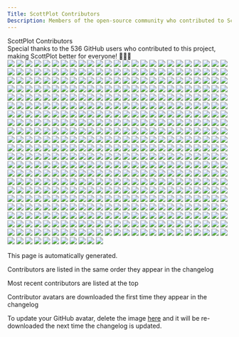 ```yaml
---
Title: ScottPlot Contributors
Description: Members of the open-source community who contributed to ScottPlot
---
```


<div class="mt-3 text-center fs-1 fw-semibold">ScottPlot Contributors</div>
<div class='fs-5 fw-lighter text-center mb-4'>
    Special thanks to the <span class="sparkle-highlight">536</span> GitHub users 
    who contributed to this project, making ScottPlot better for everyone!
    💖🚀✨
</div>
<div class='avatar-container my-3'>
<a href='https://github.com/jelhan'><img src='https://scottplot.net/images/contributors/jelhan.jpg'></a>
<a href='https://github.com/bclehmann'><img src='https://scottplot.net/images/contributors/bclehmann.png'></a>
<a href='https://github.com/NeilMacMullen'><img src='https://scottplot.net/images/contributors/neilmacmullen.jpg'></a>
<a href='https://github.com/Christoph-Wagner'><img src='https://scottplot.net/images/contributors/christoph-wagner.jpg'></a>
<a href='https://github.com/manaruto'><img src='https://scottplot.net/images/contributors/manaruto.jpg'></a>
<a href='https://github.com/CoderPM2011'><img src='https://scottplot.net/images/contributors/coderpm2011.jpg'></a>
<a href='https://github.com/sunwayking'><img src='https://scottplot.net/images/contributors/sunwayking.png'></a>
<a href='https://github.com/mccabe93'><img src='https://scottplot.net/images/contributors/mccabe93.jpg'></a>
<a href='https://github.com/Fruchtzwerg94'><img src='https://scottplot.net/images/contributors/fruchtzwerg94.jpg'></a>
<a href='https://github.com/sproott'><img src='https://scottplot.net/images/contributors/sproott.png'></a>
<a href='https://github.com/237779932'><img src='https://scottplot.net/images/contributors/237779932.png'></a>
<a href='https://github.com/diluculo'><img src='https://scottplot.net/images/contributors/diluculo.png'></a>
<a href='https://github.com/kevin100702'><img src='https://scottplot.net/images/contributors/kevin100702.jpg'></a>
<a href='https://github.com/Adam--'><img src='https://scottplot.net/images/contributors/adam--.jpg'></a>
<a href='https://github.com/oxygen-dioxide'><img src='https://scottplot.net/images/contributors/oxygen-dioxide.jpg'></a>
<a href='https://github.com/aespitia'><img src='https://scottplot.net/images/contributors/aespitia.jpg'></a>
<a href='https://github.com/Stephanowicz'><img src='https://scottplot.net/images/contributors/stephanowicz.png'></a>
<a href='https://github.com/mattwelch2000'><img src='https://scottplot.net/images/contributors/mattwelch2000.png'></a>
<a href='https://github.com/winsrp'><img src='https://scottplot.net/images/contributors/winsrp.jpg'></a>
<a href='https://github.com/dirk-de-bugger'><img src='https://scottplot.net/images/contributors/dirk-de-bugger.png'></a>
<a href='https://github.com/StendProg'><img src='https://scottplot.net/images/contributors/stendprog.png'></a>
<a href='https://github.com/MRC-Karel'><img src='https://scottplot.net/images/contributors/mrc-karel.jpg'></a>
<a href='https://github.com/afunc233'><img src='https://scottplot.net/images/contributors/afunc233.png'></a>
<a href='https://github.com/hsfetterman'><img src='https://scottplot.net/images/contributors/hsfetterman.jpg'></a>
<a href='https://github.com/bwedding'><img src='https://scottplot.net/images/contributors/bwedding.jpg'></a>
<a href='https://github.com/JoeStoneAT'><img src='https://scottplot.net/images/contributors/joestoneat.png'></a>
<a href='https://github.com/uperp'><img src='https://scottplot.net/images/contributors/uperp.png'></a>
<a href='https://github.com/dtoppani-twist'><img src='https://scottplot.net/images/contributors/dtoppani-twist.png'></a>
<a href='https://github.com/chen1tian'><img src='https://scottplot.net/images/contributors/chen1tian.png'></a>
<a href='https://github.com/ssharks'><img src='https://scottplot.net/images/contributors/ssharks.png'></a>
<a href='https://github.com/ScottSSapphire'><img src='https://scottplot.net/images/contributors/scottssapphire.png'></a>
<a href='https://github.com/marklam'><img src='https://scottplot.net/images/contributors/marklam.jpg'></a>
<a href='https://github.com/Roman-Rak'><img src='https://scottplot.net/images/contributors/roman-rak.png'></a>
<a href='https://github.com/asmallproblem'><img src='https://scottplot.net/images/contributors/asmallproblem.png'></a>
<a href='https://github.com/jux-stef'><img src='https://scottplot.net/images/contributors/jux-stef.png'></a>
<a href='https://github.com/Corbini'><img src='https://scottplot.net/images/contributors/corbini.png'></a>
<a href='https://github.com/macaba'><img src='https://scottplot.net/images/contributors/macaba.png'></a>
<a href='https://github.com/Muny'><img src='https://scottplot.net/images/contributors/muny.png'></a>
<a href='https://github.com/bouyeijiang'><img src='https://scottplot.net/images/contributors/bouyeijiang.jpg'></a>
<a href='https://github.com/bukowa'><img src='https://scottplot.net/images/contributors/bukowa.png'></a>
<a href='https://github.com/VladislavPustovarov'><img src='https://scottplot.net/images/contributors/vladislavpustovarov.png'></a>
<a href='https://github.com/quantfreedom'><img src='https://scottplot.net/images/contributors/quantfreedom.jpg'></a>
<a href='https://github.com/luo-ross'><img src='https://scottplot.net/images/contributors/luo-ross.jpg'></a>
<a href='https://github.com/onur-akaydin'><img src='https://scottplot.net/images/contributors/onur-akaydin.png'></a>
<a href='https://github.com/allrightsreserved'><img src='https://scottplot.net/images/contributors/allrightsreserved.png'></a>
<a href='https://github.com/heartacker'><img src='https://scottplot.net/images/contributors/heartacker.jpg'></a>
<a href='https://github.com/kebox7'><img src='https://scottplot.net/images/contributors/kebox7.png'></a>
<a href='https://github.com/King-Taz'><img src='https://scottplot.net/images/contributors/king-taz.png'></a>
<a href='https://github.com/wi-fr'><img src='https://scottplot.net/images/contributors/wi-fr.png'></a>
<a href='https://github.com/david3951445'><img src='https://scottplot.net/images/contributors/david3951445.png'></a>
<a href='https://github.com/qaz7349134142024'><img src='https://scottplot.net/images/contributors/qaz7349134142024.png'></a>
<a href='https://github.com/zygfrydw'><img src='https://scottplot.net/images/contributors/zygfrydw.jpg'></a>
<a href='https://github.com/nilsakesson'><img src='https://scottplot.net/images/contributors/nilsakesson.png'></a>
<a href='https://github.com/nightroman'><img src='https://scottplot.net/images/contributors/nightroman.jpg'></a>
<a href='https://github.com/claire0821'><img src='https://scottplot.net/images/contributors/claire0821.jpg'></a>
<a href='https://github.com/vadimart92'><img src='https://scottplot.net/images/contributors/vadimart92.jpg'></a>
<a href='https://github.com/SprinterDave'><img src='https://scottplot.net/images/contributors/sprinterdave.jpg'></a>
<a href='https://github.com/louis1901'><img src='https://scottplot.net/images/contributors/louis1901.png'></a>
<a href='https://github.com/Padanian'><img src='https://scottplot.net/images/contributors/padanian.png'></a>
<a href='https://github.com/xichaoqiang'><img src='https://scottplot.net/images/contributors/xichaoqiang.png'></a>
<a href='https://github.com/nullsoftware'><img src='https://scottplot.net/images/contributors/nullsoftware.png'></a>
<a href='https://github.com/Paraplegia'><img src='https://scottplot.net/images/contributors/paraplegia.png'></a>
<a href='https://github.com/CBrauer'><img src='https://scottplot.net/images/contributors/cbrauer.png'></a>
<a href='https://github.com/ecrocombe'><img src='https://scottplot.net/images/contributors/ecrocombe.png'></a>
<a href='https://github.com/wellcaffeinated'><img src='https://scottplot.net/images/contributors/wellcaffeinated.jpg'></a>
<a href='https://github.com/FULL69'><img src='https://scottplot.net/images/contributors/full69.png'></a>
<a href='https://github.com/jpgarza93'><img src='https://scottplot.net/images/contributors/jpgarza93.jpg'></a>
<a href='https://github.com/BambOoxX'><img src='https://scottplot.net/images/contributors/bambooxx.png'></a>
<a href='https://github.com/Liwr9537'><img src='https://scottplot.net/images/contributors/liwr9537.png'></a>
<a href='https://github.com/DaveMartel'><img src='https://scottplot.net/images/contributors/davemartel.png'></a>
<a href='https://github.com/dlampa'><img src='https://scottplot.net/images/contributors/dlampa.jpg'></a>
<a href='https://github.com/Jofstera'><img src='https://scottplot.net/images/contributors/jofstera.jpg'></a>
<a href='https://github.com/czastack'><img src='https://scottplot.net/images/contributors/czastack.png'></a>
<a href='https://github.com/Saklut'><img src='https://scottplot.net/images/contributors/saklut.png'></a>
<a href='https://github.com/matej-mnoucek'><img src='https://scottplot.net/images/contributors/matej-mnoucek.png'></a>
<a href='https://github.com/hljlishen'><img src='https://scottplot.net/images/contributors/hljlishen.png'></a>
<a href='https://github.com/moranmono'><img src='https://scottplot.net/images/contributors/moranmono.png'></a>
<a href='https://github.com/sunefred'><img src='https://scottplot.net/images/contributors/sunefred.jpg'></a>
<a href='https://github.com/sdpenner'><img src='https://scottplot.net/images/contributors/sdpenner.jpg'></a>
<a href='https://github.com/hnMel'><img src='https://scottplot.net/images/contributors/hnmel.png'></a>
<a href='https://github.com/Max-i-m'><img src='https://scottplot.net/images/contributors/max-i-m.png'></a>
<a href='https://github.com/HandsomeGoldenKnight'><img src='https://scottplot.net/images/contributors/handsomegoldenknight.jpg'></a>
<a href='https://github.com/jaguarxii'><img src='https://scottplot.net/images/contributors/jaguarxii.png'></a>
<a href='https://github.com/wellsw'><img src='https://scottplot.net/images/contributors/wellsw.png'></a>
<a href='https://github.com/KroMignon'><img src='https://scottplot.net/images/contributors/kromignon.png'></a>
<a href='https://github.com/KosmosWerner'><img src='https://scottplot.net/images/contributors/kosmoswerner.jpg'></a>
<a href='https://github.com/ArchieCoder'><img src='https://scottplot.net/images/contributors/archiecoder.jpg'></a>
<a href='https://github.com/ProgrammerGuy76'><img src='https://scottplot.net/images/contributors/programmerguy76.png'></a>
<a href='https://github.com/agneszitte'><img src='https://scottplot.net/images/contributors/agneszitte.jpg'></a>
<a href='https://github.com/AzureGulf'><img src='https://scottplot.net/images/contributors/azuregulf.png'></a>
<a href='https://github.com/Treppon'><img src='https://scottplot.net/images/contributors/treppon.png'></a>
<a href='https://github.com/endeffects'><img src='https://scottplot.net/images/contributors/endeffects.jpg'></a>
<a href='https://github.com/cvdevol'><img src='https://scottplot.net/images/contributors/cvdevol.jpg'></a>
<a href='https://github.com/nRoger-Env'><img src='https://scottplot.net/images/contributors/nroger-env.png'></a>
<a href='https://github.com/Cassar17'><img src='https://scottplot.net/images/contributors/cassar17.png'></a>
<a href='https://github.com/cosmicDustOfLightLength'><img src='https://scottplot.net/images/contributors/cosmicdustoflightlength.jpg'></a>
<a href='https://github.com/Lyakabynka'><img src='https://scottplot.net/images/contributors/lyakabynka.png'></a>
<a href='https://github.com/tiger2014'><img src='https://scottplot.net/images/contributors/tiger2014.png'></a>
<a href='https://github.com/ZTaiIT1025'><img src='https://scottplot.net/images/contributors/ztaiit1025.png'></a>
<a href='https://github.com/TheFizz'><img src='https://scottplot.net/images/contributors/thefizz.png'></a>
<a href='https://github.com/Or8e4m4n'><img src='https://scottplot.net/images/contributors/or8e4m4n.jpg'></a>
<a href='https://github.com/idotta'><img src='https://scottplot.net/images/contributors/idotta.jpg'></a>
<a href='https://github.com/vilgotf'><img src='https://scottplot.net/images/contributors/vilgotf.png'></a>
<a href='https://github.com/h135558'><img src='https://scottplot.net/images/contributors/h135558.png'></a>
<a href='https://github.com/drolevar'><img src='https://scottplot.net/images/contributors/drolevar.jpg'></a>
<a href='https://github.com/LeaFrock'><img src='https://scottplot.net/images/contributors/leafrock.jpg'></a>
<a href='https://github.com/RFBomb'><img src='https://scottplot.net/images/contributors/rfbomb.png'></a>
<a href='https://github.com/sterenas'><img src='https://scottplot.net/images/contributors/sterenas.jpg'></a>
<a href='https://github.com/Martin12350'><img src='https://scottplot.net/images/contributors/martin12350.png'></a>
<a href='https://github.com/johndoh'><img src='https://scottplot.net/images/contributors/johndoh.png'></a>
<a href='https://github.com/bradcb212'><img src='https://scottplot.net/images/contributors/bradcb212.png'></a>
<a href='https://github.com/lguelat'><img src='https://scottplot.net/images/contributors/lguelat.png'></a>
<a href='https://github.com/jon-rizzo'><img src='https://scottplot.net/images/contributors/jon-rizzo.png'></a>
<a href='https://github.com/ByteSore'><img src='https://scottplot.net/images/contributors/bytesore.png'></a>
<a href='https://github.com/bry-decelles'><img src='https://scottplot.net/images/contributors/bry-decelles.jpg'></a>
<a href='https://github.com/brokoli777'><img src='https://scottplot.net/images/contributors/brokoli777.jpg'></a>
<a href='https://github.com/0xfded'><img src='https://scottplot.net/images/contributors/0xfded.png'></a>
<a href='https://github.com/DDiggs91'><img src='https://scottplot.net/images/contributors/ddiggs91.png'></a>
<a href='https://github.com/BrianAtZetica'><img src='https://scottplot.net/images/contributors/brianatzetica.png'></a>
<a href='https://github.com/blouflashdb'><img src='https://scottplot.net/images/contributors/blouflashdb.png'></a>
<a href='https://github.com/seeingistrue'><img src='https://scottplot.net/images/contributors/seeingistrue.png'></a>
<a href='https://github.com/lasooch'><img src='https://scottplot.net/images/contributors/lasooch.png'></a>
<a href='https://github.com/karlipl'><img src='https://scottplot.net/images/contributors/karlipl.png'></a>
<a href='https://github.com/zxy874175242'><img src='https://scottplot.net/images/contributors/zxy874175242.png'></a>
<a href='https://github.com/andresod'><img src='https://scottplot.net/images/contributors/andresod.png'></a>
<a href='https://github.com/fanshuxian'><img src='https://scottplot.net/images/contributors/fanshuxian.png'></a>
<a href='https://github.com/epegeot'><img src='https://scottplot.net/images/contributors/epegeot.jpg'></a>
<a href='https://github.com/SerTetora'><img src='https://scottplot.net/images/contributors/sertetora.jpg'></a>
<a href='https://github.com/Hawkwind250'><img src='https://scottplot.net/images/contributors/hawkwind250.png'></a>
<a href='https://github.com/bforlgreen'><img src='https://scottplot.net/images/contributors/bforlgreen.png'></a>
<a href='https://github.com/CodeDevAM'><img src='https://scottplot.net/images/contributors/codedevam.png'></a>
<a href='https://github.com/ANGADJEET'><img src='https://scottplot.net/images/contributors/angadjeet.jpg'></a>
<a href='https://github.com/aalgrou'><img src='https://scottplot.net/images/contributors/aalgrou.png'></a>
<a href='https://github.com/githubkau'><img src='https://scottplot.net/images/contributors/githubkau.png'></a>
<a href='https://github.com/MarkG008'><img src='https://scottplot.net/images/contributors/markg008.png'></a>
<a href='https://github.com/banncan'><img src='https://scottplot.net/images/contributors/banncan.jpg'></a>
<a href='https://github.com/swaitvor'><img src='https://scottplot.net/images/contributors/swaitvor.png'></a>
<a href='https://github.com/chhh'><img src='https://scottplot.net/images/contributors/chhh.jpg'></a>
<a href='https://github.com/cataclism'><img src='https://scottplot.net/images/contributors/cataclism.png'></a>
<a href='https://github.com/danieljfarrell'><img src='https://scottplot.net/images/contributors/danieljfarrell.png'></a>
<a href='https://github.com/fuxinsen'><img src='https://scottplot.net/images/contributors/fuxinsen.jpg'></a>
<a href='https://github.com/mengfanmin123'><img src='https://scottplot.net/images/contributors/mengfanmin123.png'></a>
<a href='https://github.com/loyvsc'><img src='https://scottplot.net/images/contributors/loyvsc.jpg'></a>
<a href='https://github.com/MCF'><img src='https://scottplot.net/images/contributors/mcf.jpg'></a>
<a href='https://github.com/EricEzaM'><img src='https://scottplot.net/images/contributors/ericezam.jpg'></a>
<a href='https://github.com/KennyTK'><img src='https://scottplot.net/images/contributors/kennytk.jpg'></a>
<a href='https://github.com/itsmygam3'><img src='https://scottplot.net/images/contributors/itsmygam3.jpg'></a>
<a href='https://github.com/FengQingYangDad'><img src='https://scottplot.net/images/contributors/fengqingyangdad.png'></a>
<a href='https://github.com/BendRocks'><img src='https://scottplot.net/images/contributors/bendrocks.png'></a>
<a href='https://github.com/Giviruk'><img src='https://scottplot.net/images/contributors/giviruk.jpg'></a>
<a href='https://github.com/JinjieZhao'><img src='https://scottplot.net/images/contributors/jinjiezhao.png'></a>
<a href='https://github.com/ValeraTychov'><img src='https://scottplot.net/images/contributors/valeratychov.png'></a>
<a href='https://github.com/VibrationAnalystCN'><img src='https://scottplot.net/images/contributors/vibrationanalystcn.jpg'></a>
<a href='https://github.com/levipara'><img src='https://scottplot.net/images/contributors/levipara.png'></a>
<a href='https://github.com/MatKinPro'><img src='https://scottplot.net/images/contributors/matkinpro.png'></a>
<a href='https://github.com/h25019871990'><img src='https://scottplot.net/images/contributors/h25019871990.png'></a>
<a href='https://github.com/CD-SailingPerf'><img src='https://scottplot.net/images/contributors/cd-sailingperf.png'></a>
<a href='https://github.com/bukkideme'><img src='https://scottplot.net/images/contributors/bukkideme.jpg'></a>
<a href='https://github.com/alexisvrignaud'><img src='https://scottplot.net/images/contributors/alexisvrignaud.png'></a>
<a href='https://github.com/r-j-s'><img src='https://scottplot.net/images/contributors/r-j-s.png'></a>
<a href='https://github.com/mawbydp'><img src='https://scottplot.net/images/contributors/mawbydp.jpg'></a>
<a href='https://github.com/TenebrosFR'><img src='https://scottplot.net/images/contributors/tenebrosfr.png'></a>
<a href='https://github.com/seishinkouki'><img src='https://scottplot.net/images/contributors/seishinkouki.png'></a>
<a href='https://github.com/Cardroid'><img src='https://scottplot.net/images/contributors/cardroid.png'></a>
<a href='https://github.com/Limula-PMA'><img src='https://scottplot.net/images/contributors/limula-pma.png'></a>
<a href='https://github.com/kareem469'><img src='https://scottplot.net/images/contributors/kareem469.png'></a>
<a href='https://github.com/ebarnard'><img src='https://scottplot.net/images/contributors/ebarnard.png'></a>
<a href='https://github.com/LerkLin'><img src='https://scottplot.net/images/contributors/lerklin.png'></a>
<a href='https://github.com/fdesordi'><img src='https://scottplot.net/images/contributors/fdesordi.png'></a>
<a href='https://github.com/ZSYMAX'><img src='https://scottplot.net/images/contributors/zsymax.jpg'></a>
<a href='https://github.com/Graat'><img src='https://scottplot.net/images/contributors/graat.png'></a>
<a href='https://github.com/feichti92'><img src='https://scottplot.net/images/contributors/feichti92.png'></a>
<a href='https://github.com/Kareltje1980'><img src='https://scottplot.net/images/contributors/kareltje1980.png'></a>
<a href='https://github.com/rubenslkirchner'><img src='https://scottplot.net/images/contributors/rubenslkirchner.jpg'></a>
<a href='https://github.com/Fokatu'><img src='https://scottplot.net/images/contributors/fokatu.png'></a>
<a href='https://github.com/MichaelKuelshammer'><img src='https://scottplot.net/images/contributors/michaelkuelshammer.jpg'></a>
<a href='https://github.com/SebastianDirks'><img src='https://scottplot.net/images/contributors/sebastiandirks.png'></a>
<a href='https://github.com/Diddlik'><img src='https://scottplot.net/images/contributors/diddlik.jpg'></a>
<a href='https://github.com/slotinvo'><img src='https://scottplot.net/images/contributors/slotinvo.png'></a>
<a href='https://github.com/hazenjaqdx3'><img src='https://scottplot.net/images/contributors/hazenjaqdx3.png'></a>
<a href='https://github.com/zhhding'><img src='https://scottplot.net/images/contributors/zhhding.png'></a>
<a href='https://github.com/Xhichn'><img src='https://scottplot.net/images/contributors/xhichn.png'></a>
<a href='https://github.com/mjazd'><img src='https://scottplot.net/images/contributors/mjazd.png'></a>
<a href='https://github.com/mloppnow'><img src='https://scottplot.net/images/contributors/mloppnow.png'></a>
<a href='https://github.com/mikeKuester'><img src='https://scottplot.net/images/contributors/mikekuester.jpg'></a>
<a href='https://github.com/jamaa'><img src='https://scottplot.net/images/contributors/jamaa.jpg'></a>
<a href='https://github.com/xantiva'><img src='https://scottplot.net/images/contributors/xantiva.png'></a>
<a href='https://github.com/sdhongjun'><img src='https://scottplot.net/images/contributors/sdhongjun.png'></a>
<a href='https://github.com/Matthew-Chidlow'><img src='https://scottplot.net/images/contributors/matthew-chidlow.png'></a>
<a href='https://github.com/Dibyanshuaman'><img src='https://scottplot.net/images/contributors/dibyanshuaman.png'></a>
<a href='https://github.com/PZidlik'><img src='https://scottplot.net/images/contributors/pzidlik.png'></a>
<a href='https://github.com/tibormarchynzoom'><img src='https://scottplot.net/images/contributors/tibormarchynzoom.jpg'></a>
<a href='https://github.com/CodeBehemoth'><img src='https://scottplot.net/images/contributors/codebehemoth.png'></a>
<a href='https://github.com/Kruno313'><img src='https://scottplot.net/images/contributors/kruno313.png'></a>
<a href='https://github.com/NicolasLairNET'><img src='https://scottplot.net/images/contributors/nicolaslairnet.png'></a>
<a href='https://github.com/abdul-muyeed'><img src='https://scottplot.net/images/contributors/abdul-muyeed.png'></a>
<a href='https://github.com/MagicFawkes'><img src='https://scottplot.net/images/contributors/magicfawkes.jpg'></a>
<a href='https://github.com/angelofb'><img src='https://scottplot.net/images/contributors/angelofb.jpg'></a>
<a href='https://github.com/SongPing'><img src='https://scottplot.net/images/contributors/songping.png'></a>
<a href='https://github.com/sunshuaize'><img src='https://scottplot.net/images/contributors/sunshuaize.png'></a>
<a href='https://github.com/Alexander-png'><img src='https://scottplot.net/images/contributors/alexander-png.jpg'></a>
<a href='https://github.com/yui1227'><img src='https://scottplot.net/images/contributors/yui1227.jpg'></a>
<a href='https://github.com/endreew'><img src='https://scottplot.net/images/contributors/endreew.png'></a>
<a href='https://github.com/blahetal'><img src='https://scottplot.net/images/contributors/blahetal.png'></a>
<a href='https://github.com/pkstrsk'><img src='https://scottplot.net/images/contributors/pkstrsk.png'></a>
<a href='https://github.com/chjrom'><img src='https://scottplot.net/images/contributors/chjrom.png'></a>
<a href='https://github.com/Hub3r'><img src='https://scottplot.net/images/contributors/hub3r.png'></a>
<a href='https://github.com/oktrue'><img src='https://scottplot.net/images/contributors/oktrue.png'></a>
<a href='https://github.com/VisMotrix'><img src='https://scottplot.net/images/contributors/vismotrix.png'></a>
<a href='https://github.com/Excustic'><img src='https://scottplot.net/images/contributors/excustic.png'></a>
<a href='https://github.com/aniketkumar7'><img src='https://scottplot.net/images/contributors/aniketkumar7.jpg'></a>
<a href='https://github.com/bjschwarz'><img src='https://scottplot.net/images/contributors/bjschwarz.jpg'></a>
<a href='https://github.com/ja1234567'><img src='https://scottplot.net/images/contributors/ja1234567.png'></a>
<a href='https://github.com/NateEbling'><img src='https://scottplot.net/images/contributors/nateebling.jpg'></a>
<a href='https://github.com/PaxITIS'><img src='https://scottplot.net/images/contributors/paxitis.jpg'></a>
<a href='https://github.com/MareMare'><img src='https://scottplot.net/images/contributors/maremare.png'></a>
<a href='https://github.com/RubensMigliore'><img src='https://scottplot.net/images/contributors/rubensmigliore.png'></a>
<a href='https://github.com/drphobos'><img src='https://scottplot.net/images/contributors/drphobos.png'></a>
<a href='https://github.com/MrOldOwl'><img src='https://scottplot.net/images/contributors/mroldowl.jpg'></a>
<a href='https://github.com/minjjKang'><img src='https://scottplot.net/images/contributors/minjjkang.png'></a>
<a href='https://github.com/Milkitic'><img src='https://scottplot.net/images/contributors/milkitic.jpg'></a>
<a href='https://github.com/arthurits'><img src='https://scottplot.net/images/contributors/arthurits.png'></a>
<a href='https://github.com/DominicBeer'><img src='https://scottplot.net/images/contributors/dominicbeer.png'></a>
<a href='https://github.com/ykarpeev'><img src='https://scottplot.net/images/contributors/ykarpeev.png'></a>
<a href='https://github.com/fhannan-ti'><img src='https://scottplot.net/images/contributors/fhannan-ti.png'></a>
<a href='https://github.com/redrabbit007'><img src='https://scottplot.net/images/contributors/redrabbit007.png'></a>
<a href='https://github.com/csbebetter'><img src='https://scottplot.net/images/contributors/csbebetter.jpg'></a>
<a href='https://github.com/unsigned-ru'><img src='https://scottplot.net/images/contributors/unsigned-ru.png'></a>
<a href='https://github.com/wsomegapoint'><img src='https://scottplot.net/images/contributors/wsomegapoint.png'></a>
<a href='https://github.com/Prototipo-Erick-Santander'><img src='https://scottplot.net/images/contributors/prototipo-erick-santander.png'></a>
<a href='https://github.com/David-A-Blankenship'><img src='https://scottplot.net/images/contributors/david-a-blankenship.png'></a>
<a href='https://github.com/edwwsw'><img src='https://scottplot.net/images/contributors/edwwsw.png'></a>
<a href='https://github.com/DouglasWatt'><img src='https://scottplot.net/images/contributors/douglaswatt.png'></a>
<a href='https://github.com/kagerouttepaso'><img src='https://scottplot.net/images/contributors/kagerouttepaso.png'></a>
<a href='https://github.com/hockerschwan'><img src='https://scottplot.net/images/contributors/hockerschwan.png'></a>
<a href='https://github.com/lindpatr'><img src='https://scottplot.net/images/contributors/lindpatr.png'></a>
<a href='https://github.com/enumer'><img src='https://scottplot.net/images/contributors/enumer.png'></a>
<a href='https://github.com/DerekGooding'><img src='https://scottplot.net/images/contributors/derekgooding.jpg'></a>
<a href='https://github.com/faguetan'><img src='https://scottplot.net/images/contributors/faguetan.png'></a>
<a href='https://github.com/Nils-Berghs'><img src='https://scottplot.net/images/contributors/nils-berghs.png'></a>
<a href='https://github.com/PhoenixChenLu'><img src='https://scottplot.net/images/contributors/phoenixchenlu.jpg'></a>
<a href='https://github.com/erikjl'><img src='https://scottplot.net/images/contributors/erikjl.jpg'></a>
<a href='https://github.com/stratdev3'><img src='https://scottplot.net/images/contributors/stratdev3.png'></a>
<a href='https://github.com/MaxFun'><img src='https://scottplot.net/images/contributors/maxfun.png'></a>
<a href='https://github.com/mlessmann'><img src='https://scottplot.net/images/contributors/mlessmann.jpg'></a>
<a href='https://github.com/NoahSigl'><img src='https://scottplot.net/images/contributors/noahsigl.png'></a>
<a href='https://github.com/fujiangang'><img src='https://scottplot.net/images/contributors/fujiangang.png'></a>
<a href='https://github.com/MarekJur'><img src='https://scottplot.net/images/contributors/marekjur.png'></a>
<a href='https://github.com/VoteForPedro'><img src='https://scottplot.net/images/contributors/voteforpedro.png'></a>
<a href='https://github.com/kl7107'><img src='https://scottplot.net/images/contributors/kl7107.png'></a>
<a href='https://github.com/prime167'><img src='https://scottplot.net/images/contributors/prime167.png'></a>
<a href='https://github.com/devbotas'><img src='https://scottplot.net/images/contributors/devbotas.png'></a>
<a href='https://github.com/Marvenix'><img src='https://scottplot.net/images/contributors/marvenix.png'></a>
<a href='https://github.com/LumAsWell'><img src='https://scottplot.net/images/contributors/lumaswell.png'></a>
<a href='https://github.com/chaojian-zhang'><img src='https://scottplot.net/images/contributors/chaojian-zhang.png'></a>
<a href='https://github.com/raburton'><img src='https://scottplot.net/images/contributors/raburton.png'></a>
<a href='https://github.com/barnettben'><img src='https://scottplot.net/images/contributors/barnettben.jpg'></a>
<a href='https://github.com/robbyls'><img src='https://scottplot.net/images/contributors/robbyls.png'></a>
<a href='https://github.com/mjpz'><img src='https://scottplot.net/images/contributors/mjpz.png'></a>
<a href='https://github.com/segeyros'><img src='https://scottplot.net/images/contributors/segeyros.png'></a>
<a href='https://github.com/Milyczekpolsl'><img src='https://scottplot.net/images/contributors/milyczekpolsl.png'></a>
<a href='https://github.com/sghctoma'><img src='https://scottplot.net/images/contributors/sghctoma.jpg'></a>
<a href='https://github.com/Smonze'><img src='https://scottplot.net/images/contributors/smonze.png'></a>
<a href='https://github.com/ChristianWeigand'><img src='https://scottplot.net/images/contributors/christianweigand.jpg'></a>
<a href='https://github.com/wolfcomp'><img src='https://scottplot.net/images/contributors/wolfcomp.png'></a>
<a href='https://github.com/angulion'><img src='https://scottplot.net/images/contributors/angulion.png'></a>
<a href='https://github.com/skn41'><img src='https://scottplot.net/images/contributors/skn41.png'></a>
<a href='https://github.com/albyoo'><img src='https://scottplot.net/images/contributors/albyoo.png'></a>
<a href='https://github.com/Gray-lab'><img src='https://scottplot.net/images/contributors/gray-lab.png'></a>
<a href='https://github.com/lichen95'><img src='https://scottplot.net/images/contributors/lichen95.jpg'></a>
<a href='https://github.com/Em3a-c'><img src='https://scottplot.net/images/contributors/em3a-c.png'></a>
<a href='https://github.com/cornford'><img src='https://scottplot.net/images/contributors/cornford.jpg'></a>
<a href='https://github.com/AndreyPalyutin'><img src='https://scottplot.net/images/contributors/andreypalyutin.png'></a>
<a href='https://github.com/SerhiiMahera'><img src='https://scottplot.net/images/contributors/serhiimahera.png'></a>
<a href='https://github.com/ashe27'><img src='https://scottplot.net/images/contributors/ashe27.png'></a>
<a href='https://github.com/sulivanganter'><img src='https://scottplot.net/images/contributors/sulivanganter.jpg'></a>
<a href='https://github.com/proplunger'><img src='https://scottplot.net/images/contributors/proplunger.png'></a>
<a href='https://github.com/Crown0815'><img src='https://scottplot.net/images/contributors/crown0815.png'></a>
<a href='https://github.com/JurasskPark'><img src='https://scottplot.net/images/contributors/jurasskpark.jpg'></a>
<a href='https://github.com/zy1075984'><img src='https://scottplot.net/images/contributors/zy1075984.png'></a>
<a href='https://github.com/JohnSmith20211124'><img src='https://scottplot.net/images/contributors/johnsmith20211124.png'></a>
<a href='https://github.com/Developer-Alexander'><img src='https://scottplot.net/images/contributors/developer-alexander.png'></a>
<a href='https://github.com/dhgigisoave'><img src='https://scottplot.net/images/contributors/dhgigisoave.png'></a>
<a href='https://github.com/mocakturk'><img src='https://scottplot.net/images/contributors/mocakturk.png'></a>
<a href='https://github.com/SasKayDE'><img src='https://scottplot.net/images/contributors/saskayde.png'></a>
<a href='https://github.com/melhashash'><img src='https://scottplot.net/images/contributors/melhashash.png'></a>
<a href='https://github.com/LapinFou'><img src='https://scottplot.net/images/contributors/lapinfou.png'></a>
<a href='https://github.com/JbmOnGitHub'><img src='https://scottplot.net/images/contributors/jbmongithub.png'></a>
<a href='https://github.com/FannyAtGitHub'><img src='https://scottplot.net/images/contributors/fannyatgithub.png'></a>
<a href='https://github.com/b4shful'><img src='https://scottplot.net/images/contributors/b4shful.png'></a>
<a href='https://github.com/viktoriussuwandi'><img src='https://scottplot.net/images/contributors/viktoriussuwandi.png'></a>
<a href='https://github.com/msroest'><img src='https://scottplot.net/images/contributors/msroest.jpg'></a>
<a href='https://github.com/anewton'><img src='https://scottplot.net/images/contributors/anewton.png'></a>
<a href='https://github.com/nightfog-git'><img src='https://scottplot.net/images/contributors/nightfog-git.png'></a>
<a href='https://github.com/taya92413'><img src='https://scottplot.net/images/contributors/taya92413.png'></a>
<a href='https://github.com/p4pravin'><img src='https://scottplot.net/images/contributors/p4pravin.png'></a>
<a href='https://github.com/tinuskotze'><img src='https://scottplot.net/images/contributors/tinuskotze.png'></a>
<a href='https://github.com/dpieve'><img src='https://scottplot.net/images/contributors/dpieve.png'></a>
<a href='https://github.com/ahmad-qamar'><img src='https://scottplot.net/images/contributors/ahmad-qamar.png'></a>
<a href='https://github.com/PremekTill'><img src='https://scottplot.net/images/contributors/premektill.png'></a>
<a href='https://github.com/dayo05'><img src='https://scottplot.net/images/contributors/dayo05.png'></a>
<a href='https://github.com/DmitryKotenev'><img src='https://scottplot.net/images/contributors/dmitrykotenev.png'></a>
<a href='https://github.com/Silent0Wings'><img src='https://scottplot.net/images/contributors/silent0wings.png'></a>
<a href='https://github.com/able-j'><img src='https://scottplot.net/images/contributors/able-j.jpg'></a>
<a href='https://github.com/tijin-abe-thomas'><img src='https://scottplot.net/images/contributors/tijin-abe-thomas.jpg'></a>
<a href='https://github.com/JasonC0x0D'><img src='https://scottplot.net/images/contributors/jasonc0x0d.png'></a>
<a href='https://github.com/tadmccorkle'><img src='https://scottplot.net/images/contributors/tadmccorkle.jpg'></a>
<a href='https://github.com/Tilation'><img src='https://scottplot.net/images/contributors/tilation.png'></a>
<a href='https://github.com/Xerxes004'><img src='https://scottplot.net/images/contributors/xerxes004.jpg'></a>
<a href='https://github.com/hellfo'><img src='https://scottplot.net/images/contributors/hellfo.png'></a>
<a href='https://github.com/mYcheng-95'><img src='https://scottplot.net/images/contributors/mycheng-95.png'></a>
<a href='https://github.com/Guillaume-Deville'><img src='https://scottplot.net/images/contributors/guillaume-deville.png'></a>
<a href='https://github.com/RachamimYaakobov'><img src='https://scottplot.net/images/contributors/rachamimyaakobov.png'></a>
<a href='https://github.com/MyZQL'><img src='https://scottplot.net/images/contributors/myzql.png'></a>
<a href='https://github.com/Marc-Frank'><img src='https://scottplot.net/images/contributors/marc-frank.jpg'></a>
<a href='https://github.com/pjt33'><img src='https://scottplot.net/images/contributors/pjt33.png'></a>
<a href='https://github.com/oldteacup'><img src='https://scottplot.net/images/contributors/oldteacup.png'></a>
<a href='https://github.com/stendprog'><img src='https://scottplot.net/images/contributors/stendprog.png'></a>
<a href='https://github.com/chrisxfire'><img src='https://scottplot.net/images/contributors/chrisxfire.jpg'></a>
<a href='https://github.com/JohniMIEP'><img src='https://scottplot.net/images/contributors/johnimiep.png'></a>
<a href='https://github.com/szescxz'><img src='https://scottplot.net/images/contributors/szescxz.png'></a>
<a href='https://github.com/Jordant190'><img src='https://scottplot.net/images/contributors/jordant190.png'></a>
<a href='https://github.com/StefanBertels'><img src='https://scottplot.net/images/contributors/stefanbertels.jpg'></a>
<a href='https://github.com/wfs1900'><img src='https://scottplot.net/images/contributors/wfs1900.jpg'></a>
<a href='https://github.com/Minu476'><img src='https://scottplot.net/images/contributors/minu476.png'></a>
<a href='https://github.com/Angeld10'><img src='https://scottplot.net/images/contributors/angeld10.png'></a>
<a href='https://github.com/benton-anderson'><img src='https://scottplot.net/images/contributors/benton-anderson.png'></a>
<a href='https://github.com/nuelle16'><img src='https://scottplot.net/images/contributors/nuelle16.png'></a>
<a href='https://github.com/cpa-level-it'><img src='https://scottplot.net/images/contributors/cpa-level-it.jpg'></a>
<a href='https://github.com/cxjcqu'><img src='https://scottplot.net/images/contributors/cxjcqu.png'></a>
<a href='https://github.com/dusko23'><img src='https://scottplot.net/images/contributors/dusko23.png'></a>
<a href='https://github.com/Gholamalih'><img src='https://scottplot.net/images/contributors/gholamalih.jpg'></a>
<a href='https://github.com/pavlexander'><img src='https://scottplot.net/images/contributors/pavlexander.png'></a>
<a href='https://github.com/EFeru'><img src='https://scottplot.net/images/contributors/eferu.jpg'></a>
<a href='https://github.com/Margulieuxd'><img src='https://scottplot.net/images/contributors/margulieuxd.png'></a>
<a href='https://github.com/Neopentane1'><img src='https://scottplot.net/images/contributors/neopentane1.png'></a>
<a href='https://github.com/SaltyTears'><img src='https://scottplot.net/images/contributors/saltytears.png'></a>
<a href='https://github.com/DavidWhataGIT'><img src='https://scottplot.net/images/contributors/davidwhatagit.png'></a>
<a href='https://github.com/vietanhbui'><img src='https://scottplot.net/images/contributors/vietanhbui.jpg'></a>
<a href='https://github.com/marcelpel'><img src='https://scottplot.net/images/contributors/marcelpel.png'></a>
<a href='https://github.com/JulianusIV'><img src='https://scottplot.net/images/contributors/julianusiv.png'></a>
<a href='https://github.com/Jonathanio123'><img src='https://scottplot.net/images/contributors/jonathanio123.png'></a>
<a href='https://github.com/neilyoung2008'><img src='https://scottplot.net/images/contributors/neilyoung2008.png'></a>
<a href='https://github.com/Syntaxrabbit'><img src='https://scottplot.net/images/contributors/syntaxrabbit.png'></a>
<a href='https://github.com/ChrisAtVault'><img src='https://scottplot.net/images/contributors/chrisatvault.png'></a>
<a href='https://github.com/KC7465128305'><img src='https://scottplot.net/images/contributors/kc7465128305.png'></a>
<a href='https://github.com/Sprenk'><img src='https://scottplot.net/images/contributors/sprenk.png'></a>
<a href='https://github.com/DevJins'><img src='https://scottplot.net/images/contributors/devjins.jpg'></a>
<a href='https://github.com/dongyi-cai-windsab'><img src='https://scottplot.net/images/contributors/dongyi-cai-windsab.png'></a>
<a href='https://github.com/rafntor'><img src='https://scottplot.net/images/contributors/rafntor.jpg'></a>
<a href='https://github.com/SGanard'><img src='https://scottplot.net/images/contributors/sganard.png'></a>
<a href='https://github.com/Nuliax7'><img src='https://scottplot.net/images/contributors/nuliax7.jpg'></a>
<a href='https://github.com/Rudde'><img src='https://scottplot.net/images/contributors/rudde.png'></a>
<a href='https://github.com/rotger'><img src='https://scottplot.net/images/contributors/rotger.png'></a>
<a href='https://github.com/gobikulandaisamy'><img src='https://scottplot.net/images/contributors/gobikulandaisamy.jpg'></a>
<a href='https://github.com/ShannonZ'><img src='https://scottplot.net/images/contributors/shannonz.png'></a>
<a href='https://github.com/fe-c'><img src='https://scottplot.net/images/contributors/fe-c.png'></a>
<a href='https://github.com/phil100vol'><img src='https://scottplot.net/images/contributors/phil100vol.png'></a>
<a href='https://github.com/rosdyana'><img src='https://scottplot.net/images/contributors/rosdyana.png'></a>
<a href='https://github.com/martinkleppe'><img src='https://scottplot.net/images/contributors/martinkleppe.jpg'></a>
<a href='https://github.com/KonH'><img src='https://scottplot.net/images/contributors/konh.jpg'></a>
<a href='https://github.com/zachesposito'><img src='https://scottplot.net/images/contributors/zachesposito.png'></a>
<a href='https://github.com/xenedia'><img src='https://scottplot.net/images/contributors/xenedia.png'></a>
<a href='https://github.com/DmitryZhelnin'><img src='https://scottplot.net/images/contributors/dmitryzhelnin.jpg'></a>
<a href='https://github.com/lucabat'><img src='https://scottplot.net/images/contributors/lucabat.png'></a>
<a href='https://github.com/codecrafty'><img src='https://scottplot.net/images/contributors/codecrafty.png'></a>
<a href='https://github.com/theelderwand'><img src='https://scottplot.net/images/contributors/theelderwand.png'></a>
<a href='https://github.com/sergaent'><img src='https://scottplot.net/images/contributors/sergaent.jpg'></a>
<a href='https://github.com/sjdemoor'><img src='https://scottplot.net/images/contributors/sjdemoor.png'></a>
<a href='https://github.com/A1145681'><img src='https://scottplot.net/images/contributors/a1145681.png'></a>
<a href='https://github.com/kurupt44'><img src='https://scottplot.net/images/contributors/kurupt44.png'></a>
<a href='https://github.com/apaaris'><img src='https://scottplot.net/images/contributors/apaaris.png'></a>
<a href='https://github.com/thopri'><img src='https://scottplot.net/images/contributors/thopri.png'></a>
<a href='https://github.com/CharlesMauldin'><img src='https://scottplot.net/images/contributors/charlesmauldin.png'></a>
<a href='https://github.com/xmln17'><img src='https://scottplot.net/images/contributors/xmln17.jpg'></a>
<a href='https://github.com/hamhub7'><img src='https://scottplot.net/images/contributors/hamhub7.png'></a>
<a href='https://github.com/PlayCreatively'><img src='https://scottplot.net/images/contributors/playcreatively.jpg'></a>
<a href='https://github.com/Agorath'><img src='https://scottplot.net/images/contributors/agorath.jpg'></a>
<a href='https://github.com/anprevost'><img src='https://scottplot.net/images/contributors/anprevost.png'></a>
<a href='https://github.com/Michael99'><img src='https://scottplot.net/images/contributors/michael99.png'></a>
<a href='https://github.com/AbeniMatteo'><img src='https://scottplot.net/images/contributors/abenimatteo.png'></a>
<a href='https://github.com/johnfoll'><img src='https://scottplot.net/images/contributors/johnfoll.jpg'></a>
<a href='https://github.com/jhm-ciberman'><img src='https://scottplot.net/images/contributors/jhm-ciberman.jpg'></a>
<a href='https://github.com/grabul'><img src='https://scottplot.net/images/contributors/grabul.png'></a>
<a href='https://github.com/strontiumpku'><img src='https://scottplot.net/images/contributors/strontiumpku.png'></a>
<a href='https://github.com/liuhongran626'><img src='https://scottplot.net/images/contributors/liuhongran626.jpg'></a>
<a href='https://github.com/nassaleh'><img src='https://scottplot.net/images/contributors/nassaleh.png'></a>
<a href='https://github.com/wtywtykk'><img src='https://scottplot.net/images/contributors/wtywtykk.png'></a>
<a href='https://github.com/vtozarks'><img src='https://scottplot.net/images/contributors/vtozarks.png'></a>
<a href='https://github.com/Shengcancheng'><img src='https://scottplot.net/images/contributors/shengcancheng.png'></a>
<a href='https://github.com/CarloToso'><img src='https://scottplot.net/images/contributors/carlotoso.png'></a>
<a href='https://github.com/kkaiser41'><img src='https://scottplot.net/images/contributors/kkaiser41.png'></a>
<a href='https://github.com/bradmartin333'><img src='https://scottplot.net/images/contributors/bradmartin333.png'></a>
<a href='https://github.com/Niravk1997'><img src='https://scottplot.net/images/contributors/niravk1997.png'></a>
<a href='https://github.com/m4se'><img src='https://scottplot.net/images/contributors/m4se.png'></a>
<a href='https://github.com/tonpimenta'><img src='https://scottplot.net/images/contributors/tonpimenta.png'></a>
<a href='https://github.com/bernhardbreuss'><img src='https://scottplot.net/images/contributors/bernhardbreuss.png'></a>
<a href='https://github.com/KATAMANENI'><img src='https://scottplot.net/images/contributors/katamaneni.jpg'></a>
<a href='https://github.com/ShenxuanLi'><img src='https://scottplot.net/images/contributors/shenxuanli.jpg'></a>
<a href='https://github.com/kivarsen'><img src='https://scottplot.net/images/contributors/kivarsen.png'></a>
<a href='https://github.com/schifazl'><img src='https://scottplot.net/images/contributors/schifazl.png'></a>
<a href='https://github.com/Regenhardt'><img src='https://scottplot.net/images/contributors/regenhardt.png'></a>
<a href='https://github.com/ChrisCC6'><img src='https://scottplot.net/images/contributors/chriscc6.png'></a>
<a href='https://github.com/envine'><img src='https://scottplot.net/images/contributors/envine.jpg'></a>
<a href='https://github.com/painstgithub'><img src='https://scottplot.net/images/contributors/painstgithub.png'></a>
<a href='https://github.com/zeticabrian'><img src='https://scottplot.net/images/contributors/zeticabrian.png'></a>
<a href='https://github.com/kv-gits'><img src='https://scottplot.net/images/contributors/kv-gits.png'></a>
<a href='https://github.com/ccopsey'><img src='https://scottplot.net/images/contributors/ccopsey.jpg'></a>
<a href='https://github.com/VPKSoft'><img src='https://scottplot.net/images/contributors/vpksoft.jpg'></a>
<a href='https://github.com/Maoyao233'><img src='https://scottplot.net/images/contributors/maoyao233.jpg'></a>
<a href='https://github.com/adgriff2'><img src='https://scottplot.net/images/contributors/adgriff2.png'></a>
<a href='https://github.com/PeppermintKing'><img src='https://scottplot.net/images/contributors/peppermintking.jpg'></a>
<a href='https://github.com/sjlai1993'><img src='https://scottplot.net/images/contributors/sjlai1993.png'></a>
<a href='https://github.com/ZPYin'><img src='https://scottplot.net/images/contributors/zpyin.jpg'></a>
<a href='https://github.com/allopatin'><img src='https://scottplot.net/images/contributors/allopatin.jpg'></a>
<a href='https://github.com/tyrbentsen'><img src='https://scottplot.net/images/contributors/tyrbentsen.png'></a>
<a href='https://github.com/hibus'><img src='https://scottplot.net/images/contributors/hibus.png'></a>
<a href='https://github.com/jankri'><img src='https://scottplot.net/images/contributors/jankri.png'></a>
<a href='https://github.com/r84r'><img src='https://scottplot.net/images/contributors/r84r.png'></a>
<a href='https://github.com/wangyexiang'><img src='https://scottplot.net/images/contributors/wangyexiang.jpg'></a>
<a href='https://github.com/Elgot'><img src='https://scottplot.net/images/contributors/elgot.png'></a>
<a href='https://github.com/saklanmazozgur'><img src='https://scottplot.net/images/contributors/saklanmazozgur.png'></a>
<a href='https://github.com/Rayffer'><img src='https://scottplot.net/images/contributors/rayffer.jpg'></a>
<a href='https://github.com/at2software'><img src='https://scottplot.net/images/contributors/at2software.png'></a>
<a href='https://github.com/gauravagrwal'><img src='https://scottplot.net/images/contributors/gauravagrwal.jpg'></a>
<a href='https://github.com/AndXaf'><img src='https://scottplot.net/images/contributors/andxaf.png'></a>
<a href='https://github.com/Logicman111'><img src='https://scottplot.net/images/contributors/logicman111.png'></a>
<a href='https://github.com/chenxuuu'><img src='https://scottplot.net/images/contributors/chenxuuu.jpg'></a>
<a href='https://github.com/obnews'><img src='https://scottplot.net/images/contributors/obnews.png'></a>
<a href='https://github.com/SuperDaveOsbourne'><img src='https://scottplot.net/images/contributors/superdaveosbourne.png'></a>
<a href='https://github.com/Andreas'><img src='https://scottplot.net/images/contributors/andreas.jpg'></a>
<a href='https://github.com/riquich'><img src='https://scottplot.net/images/contributors/riquich.png'></a>
<a href='https://github.com/MachineFossil'><img src='https://scottplot.net/images/contributors/machinefossil.jpg'></a>
<a href='https://github.com/anose001'><img src='https://scottplot.net/images/contributors/anose001.png'></a>
<a href='https://github.com/ktheijs'><img src='https://scottplot.net/images/contributors/ktheijs.png'></a>
<a href='https://github.com/jbuckmccready'><img src='https://scottplot.net/images/contributors/jbuckmccready.png'></a>
<a href='https://github.com/saroldhand'><img src='https://scottplot.net/images/contributors/saroldhand.png'></a>
<a href='https://github.com/cdytoby'><img src='https://scottplot.net/images/contributors/cdytoby.jpg'></a>
<a href='https://github.com/Terebi42'><img src='https://scottplot.net/images/contributors/terebi42.png'></a>
<a href='https://github.com/jw-suh'><img src='https://scottplot.net/images/contributors/jw-suh.png'></a>
<a href='https://github.com/Kritner'><img src='https://scottplot.net/images/contributors/kritner.jpg'></a>
<a href='https://github.com/Nexus452'><img src='https://scottplot.net/images/contributors/nexus452.png'></a>
<a href='https://github.com/DavidBergstromSWE'><img src='https://scottplot.net/images/contributors/davidbergstromswe.jpg'></a>
<a href='https://github.com/gigios'><img src='https://scottplot.net/images/contributors/gigios.png'></a>
<a href='https://github.com/noob765'><img src='https://scottplot.net/images/contributors/noob765.png'></a>
<a href='https://github.com/simmdan'><img src='https://scottplot.net/images/contributors/simmdan.jpg'></a>
<a href='https://github.com/ddrrrr'><img src='https://scottplot.net/images/contributors/ddrrrr.png'></a>
<a href='https://github.com/rutkowskit'><img src='https://scottplot.net/images/contributors/rutkowskit.jpg'></a>
<a href='https://github.com/breakwinz'><img src='https://scottplot.net/images/contributors/breakwinz.png'></a>
<a href='https://github.com/ramsayamarin'><img src='https://scottplot.net/images/contributors/ramsayamarin.jpg'></a>
<a href='https://github.com/Orace'><img src='https://scottplot.net/images/contributors/orace.jpg'></a>
<a href='https://github.com/kegesch'><img src='https://scottplot.net/images/contributors/kegesch.png'></a>
<a href='https://github.com/Nextra'><img src='https://scottplot.net/images/contributors/nextra.png'></a>
<a href='https://github.com/petersesztak'><img src='https://scottplot.net/images/contributors/petersesztak.png'></a>
<a href='https://github.com/hhubschle'><img src='https://scottplot.net/images/contributors/hhubschle.png'></a>
<a href='https://github.com/kirsan31'><img src='https://scottplot.net/images/contributors/kirsan31.jpg'></a>
<a href='https://github.com/bftrock'><img src='https://scottplot.net/images/contributors/bftrock.png'></a>
<a href='https://github.com/damiandixon'><img src='https://scottplot.net/images/contributors/damiandixon.jpg'></a>
<a href='https://github.com/ssalsinha'><img src='https://scottplot.net/images/contributors/ssalsinha.png'></a>
<a href='https://github.com/Superberti'><img src='https://scottplot.net/images/contributors/superberti.jpg'></a>
<a href='https://github.com/JS-BGResearch'><img src='https://scottplot.net/images/contributors/js-bgresearch.png'></a>
<a href='https://github.com/CalderWhite'><img src='https://scottplot.net/images/contributors/calderwhite.png'></a>
<a href='https://github.com/PeterDavidson'><img src='https://scottplot.net/images/contributors/peterdavidson.png'></a>
<a href='https://github.com/ademkaya'><img src='https://scottplot.net/images/contributors/ademkaya.jpg'></a>
<a href='https://github.com/PassionateDeveloper86'><img src='https://scottplot.net/images/contributors/passionatedeveloper86.png'></a>
<a href='https://github.com/boingo100p'><img src='https://scottplot.net/images/contributors/boingo100p.jpg'></a>
<a href='https://github.com/audun'><img src='https://scottplot.net/images/contributors/audun.jpg'></a>
<a href='https://github.com/pietcoussens'><img src='https://scottplot.net/images/contributors/pietcoussens.png'></a>
<a href='https://github.com/LB767'><img src='https://scottplot.net/images/contributors/lb767.png'></a>
<a href='https://github.com/oszymczak'><img src='https://scottplot.net/images/contributors/oszymczak.png'></a>
<a href='https://github.com/mzemljak'><img src='https://scottplot.net/images/contributors/mzemljak.png'></a>
<a href='https://github.com/AlgoExecutor'><img src='https://scottplot.net/images/contributors/algoexecutor.png'></a>
<a href='https://github.com/ticool'><img src='https://scottplot.net/images/contributors/ticool.png'></a>
<a href='https://github.com/mrradd'><img src='https://scottplot.net/images/contributors/mrradd.jpg'></a>
<a href='https://github.com/Timothy343'><img src='https://scottplot.net/images/contributors/timothy343.png'></a>
<a href='https://github.com/rhys-wootton'><img src='https://scottplot.net/images/contributors/rhys-wootton.jpg'></a>
<a href='https://github.com/ohru131'><img src='https://scottplot.net/images/contributors/ohru131.png'></a>
<a href='https://github.com/KlaskSkovby'><img src='https://scottplot.net/images/contributors/klaskskovby.png'></a>
<a href='https://github.com/Matthias-C'><img src='https://scottplot.net/images/contributors/matthias-c.jpg'></a>
<a href='https://github.com/Scr0nch'><img src='https://scottplot.net/images/contributors/scr0nch.png'></a>
<a href='https://github.com/inqb'><img src='https://scottplot.net/images/contributors/inqb.png'></a>
<a href='https://github.com/jl0pd'><img src='https://scottplot.net/images/contributors/jl0pd.png'></a>
<a href='https://github.com/MisterRedactus'><img src='https://scottplot.net/images/contributors/misterredactus.png'></a>
<a href='https://github.com/MithrilMan'><img src='https://scottplot.net/images/contributors/mithrilman.png'></a>
<a href='https://github.com/SommerEngineering'><img src='https://scottplot.net/images/contributors/sommerengineering.png'></a>
<a href='https://github.com/martin-brajer'><img src='https://scottplot.net/images/contributors/martin-brajer.png'></a>
<a href='https://github.com/Ichibot200'><img src='https://scottplot.net/images/contributors/ichibot200.png'></a>
<a href='https://github.com/charlescao460'><img src='https://scottplot.net/images/contributors/charlescao460.jpg'></a>
<a href='https://github.com/RFIsoft'><img src='https://scottplot.net/images/contributors/rfisoft.jpg'></a>
<a href='https://github.com/ozgur640'><img src='https://scottplot.net/images/contributors/ozgur640.png'></a>
<a href='https://github.com/apkrymov'><img src='https://scottplot.net/images/contributors/apkrymov.png'></a>
<a href='https://github.com/waynetheron'><img src='https://scottplot.net/images/contributors/waynetheron.png'></a>
<a href='https://github.com/Torgano'><img src='https://scottplot.net/images/contributors/torgano.png'></a>
<a href='https://github.com/AlexFsmn'><img src='https://scottplot.net/images/contributors/alexfsmn.png'></a>
<a href='https://github.com/el-aasi'><img src='https://scottplot.net/images/contributors/el-aasi.jpg'></a>
<a href='https://github.com/AteCoder'><img src='https://scottplot.net/images/contributors/atecoder.jpg'></a>
<a href='https://github.com/vrdriver'><img src='https://scottplot.net/images/contributors/vrdriver.jpg'></a>
<a href='https://github.com/nashilnik'><img src='https://scottplot.net/images/contributors/nashilnik.png'></a>
<a href='https://github.com/WillemWever'><img src='https://scottplot.net/images/contributors/willemwever.png'></a>
<a href='https://github.com/HowardWhile'><img src='https://scottplot.net/images/contributors/howardwhile.jpg'></a>
<a href='https://github.com/cstyx'><img src='https://scottplot.net/images/contributors/cstyx.png'></a>
<a href='https://github.com/Resonanz'><img src='https://scottplot.net/images/contributors/resonanz.png'></a>
<a href='https://github.com/bhairav-thakkar'><img src='https://scottplot.net/images/contributors/bhairav-thakkar.png'></a>
<a href='https://github.com/Helitune-RobMcKay'><img src='https://scottplot.net/images/contributors/helitune-robmckay.png'></a>
<a href='https://github.com/iu2kxv'><img src='https://scottplot.net/images/contributors/iu2kxv.png'></a>
<a href='https://github.com/imka-code'><img src='https://scottplot.net/images/contributors/imka-code.png'></a>
<a href='https://github.com/robokamran'><img src='https://scottplot.net/images/contributors/robokamran.jpg'></a>
<a href='https://github.com/jcbeppler'><img src='https://scottplot.net/images/contributors/jcbeppler.png'></a>
<a href='https://github.com/tomwimmenhove'><img src='https://scottplot.net/images/contributors/tomwimmenhove.jpg'></a>
<a href='https://github.com/LogDogg'><img src='https://scottplot.net/images/contributors/logdogg.png'></a>
<a href='https://github.com/JagDTalcyon'><img src='https://scottplot.net/images/contributors/jagdtalcyon.png'></a>
<a href='https://github.com/SeidChr'><img src='https://scottplot.net/images/contributors/seidchr.jpg'></a>
<a href='https://github.com/RalphLAtGitHub'><img src='https://scottplot.net/images/contributors/ralphlatgithub.jpg'></a>
<a href='https://github.com/thunderstatic'><img src='https://scottplot.net/images/contributors/thunderstatic.png'></a>
<a href='https://github.com/eduhza'><img src='https://scottplot.net/images/contributors/eduhza.jpg'></a>
<a href='https://github.com/ckovamees'><img src='https://scottplot.net/images/contributors/ckovamees.jpg'></a>
<a href='https://github.com/deiruch'><img src='https://scottplot.net/images/contributors/deiruch.jpg'></a>
<a href='https://github.com/Antracik'><img src='https://scottplot.net/images/contributors/antracik.png'></a>
<a href='https://github.com/ismdiego'><img src='https://scottplot.net/images/contributors/ismdiego.png'></a>
<a href='https://github.com/bonzaiferroni'><img src='https://scottplot.net/images/contributors/bonzaiferroni.jpg'></a>
<a href='https://github.com/zrolfs'><img src='https://scottplot.net/images/contributors/zrolfs.png'></a>
<a href='https://github.com/gberrante'><img src='https://scottplot.net/images/contributors/gberrante.jpg'></a>
<a href='https://github.com/teejay-87'><img src='https://scottplot.net/images/contributors/teejay-87.jpg'></a>
<a href='https://github.com/hexxone'><img src='https://scottplot.net/images/contributors/hexxone.png'></a>
<a href='https://github.com/plumforest'><img src='https://scottplot.net/images/contributors/plumforest.png'></a>
<a href='https://github.com/karimshams'><img src='https://scottplot.net/images/contributors/karimshams.png'></a>
<a href='https://github.com/senged'><img src='https://scottplot.net/images/contributors/senged.png'></a>
<a href='https://github.com/FadyDev2'><img src='https://scottplot.net/images/contributors/fadydev2.png'></a>
<a href='https://github.com/petarpetrovt'><img src='https://scottplot.net/images/contributors/petarpetrovt.png'></a>
<a href='https://github.com/Luvnet-890'><img src='https://scottplot.net/images/contributors/luvnet-890.png'></a>
<a href='https://github.com/ab-tools'><img src='https://scottplot.net/images/contributors/ab-tools.png'></a>
<a href='https://github.com/Bhandejiya'><img src='https://scottplot.net/images/contributors/bhandejiya.png'></a>
<a href='https://github.com/gwilson9'><img src='https://scottplot.net/images/contributors/gwilson9.png'></a>
<a href='https://github.com/Nasser'><img src='https://scottplot.net/images/contributors/nasser.png'></a>
<a href='https://github.com/Kamran'><img src='https://scottplot.net/images/contributors/kamran.jpg'></a>
<a href='https://github.com/morningkyle'><img src='https://scottplot.net/images/contributors/morningkyle.png'></a>
</div>
<div class='mt-5 mb-3 text-muted'>
<p>This page is automatically generated.</p>
<p>Contributors are listed in the same order they appear in the changelog</p>
<p>Most recent contributors are listed at the top</p>
<p>Contributor avatars are downloaded the first time they appear in the changelog</p>
<p>To update your GitHub avatar, delete the image 
<a href='https://github.com/ScottPlot/ScottPlot.NET/tree/main/static/images/contributors'>here</a>
and it will be re-downloaded the next time the changelog is updated.</p>
</div>

